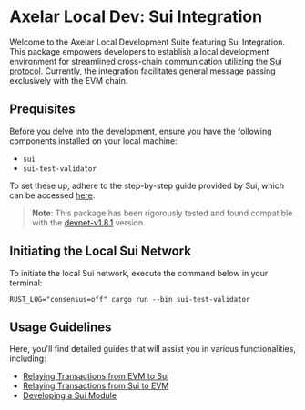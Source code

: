 # Axelar Local Dev: Sui Integration

Welcome to the Axelar Local Development Suite featuring Sui Integration. This package empowers developers to establish a local development environment for streamlined cross-chain communication utilizing the [Sui protocol](https://sui.io/). Currently, the integration facilitates general message passing exclusively with the EVM chain.

## Prequisites

Before you delve into the development, ensure you have the following components installed on your local machine:

-   `sui`
-   `sui-test-validator`

To set these up, adhere to the step-by-step guide provided by Sui, which can be accessed [here](https://docs.sui.io/build/sui-local-network#install-sui-from-github).

> **Note**: This package has been rigorously tested and found compatible with the [devnet-v1.8.1](https://github.com/MystenLabs/sui/releases/tag/devnet-v1.8.1) version.

## Initiating the Local Sui Network

To initiate the local Sui network, execute the command below in your terminal:

```
RUST_LOG="consensus=off" cargo run --bin sui-test-validator
```

## Usage Guidelines

Here, you'll find detailed guides that will assist you in various functionalities, including:

-   [Relaying Transactions from EVM to Sui](./docs/evm_to_sui.md)
-   [Relaying Transactions from Sui to EVM](./docs/sui_to_evm.md)
-   [Developing a Sui Module](./docs/develop_sui_module.md)
